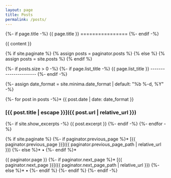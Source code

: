 ```yaml
---
layout: page
title: Posts
permalink: /posts/
---
```

{%- if page.title -%}
    {{ page.title }}
    ================
{%- endif -%} 

{{ content }}

{% if site.paginate %} 
    {% assign posts = paginator.posts %} 
{% else %} 
    {% assign posts = site.posts %} 
{% endif %}

{%- if posts.size > 0 -%}
    {%- if page.list\_title -%}
    {{ page.list\_title }}
    ----------------------
    {%- endif -%}

{%- assign date\_format = site.minima.date\_format | default: "%b %-d, %Y" -%}

{%- for post in posts -%}*  {{ post.date | date: date\_format }}
### [{{ post.title | escape }}]({{ post.url | relative_url }})
{%- if site.show\_excerpts -%}
    {{ post.excerpt }} 
{%- endif -%}
{%- endfor -%}

{% if site.paginate %}
{%- if paginator.previous\_page %}*   [{{ paginator.previous\_page }}]({{ paginator.previous_page_path | relative_url }})
{%- else %}*   •
{%- endif %}*   

{{ paginator.page }}
{%- if paginator.next\_page %}*   [{{ paginator.next\_page }}]({{ paginator.next_page_path | relative_url }})
{%- else %}*   •
{%- endif %}
{%- endif %}
{%- endif -%}

<!-- <p class="rss-subscribe">subscribe <a href="/feed.xml">via RSS</a></p></div> -->
